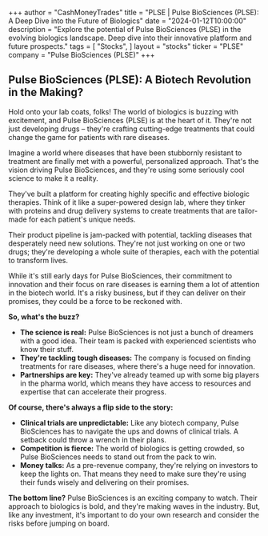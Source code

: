 +++
author = "CashMoneyTrades"
title = "PLSE |  Pulse BioSciences (PLSE): A Deep Dive into the Future of Biologics"
date = "2024-01-12T10:00:00"
description = "Explore the potential of Pulse BioSciences (PLSE) in the evolving biologics landscape. Deep dive into their innovative platform and future prospects."
tags = [
"Stocks",
]
layout = "stocks"
ticker = "PLSE"
company = "Pulse BioSciences (PLSE)"
+++
        


## Pulse BioSciences (PLSE): A Biotech Revolution in the Making?

Hold onto your lab coats, folks! The world of biologics is buzzing with excitement, and Pulse BioSciences (PLSE) is at the heart of it. They're not just developing drugs – they're crafting cutting-edge treatments that could change the game for patients with rare diseases. 

Imagine a world where diseases that have been stubbornly resistant to treatment are finally met with a powerful, personalized approach. That's the vision driving Pulse BioSciences, and they're using some seriously cool science to make it a reality. 

They've built a platform for creating highly specific and effective biologic therapies. Think of it like a super-powered design lab, where they tinker with proteins and drug delivery systems to create treatments that are tailor-made for each patient's unique needs. 

Their product pipeline is jam-packed with potential, tackling diseases that desperately need new solutions. They're not just working on one or two drugs; they're developing a whole suite of therapies, each with the potential to transform lives. 

While it's still early days for Pulse BioSciences, their commitment to innovation and their focus on rare diseases is earning them a lot of attention in the biotech world. It's a risky business, but if they can deliver on their promises, they could be a force to be reckoned with. 

**So, what's the buzz?**

* **The science is real:** Pulse BioSciences is not just a bunch of dreamers with a good idea. Their team is packed with experienced scientists who know their stuff.  
* **They're tackling tough diseases:** The company is focused on finding treatments for rare diseases, where there's a huge need for innovation. 
* **Partnerships are key:** They've already teamed up with some big players in the pharma world, which means they have access to resources and expertise that can accelerate their progress.

**Of course, there's always a flip side to the story:**

* **Clinical trials are unpredictable:** Like any biotech company, Pulse BioSciences has to navigate the ups and downs of clinical trials. A setback could throw a wrench in their plans. 
* **Competition is fierce:** The world of biologics is getting crowded, so Pulse BioSciences needs to stand out from the pack to win.  
* **Money talks:**  As a pre-revenue company, they're relying on investors to keep the lights on. That means they need to make sure they're using their funds wisely and delivering on their promises.

**The bottom line?** Pulse BioSciences is an exciting company to watch. Their approach to biologics is bold, and they're making waves in the industry. But, like any investment, it's important to do your own research and consider the risks before jumping on board.   

        